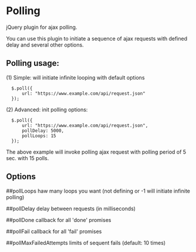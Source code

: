 Polling
=======

jQuery plugin for ajax polling.

You can use this plugin to initiate a sequence of ajax requests with defined delay and several other options.

Polling usage:
--------------

(1) Simple: will initiate infinite looping with default options

      $.poll({
          url: "https://www.example.com/api/request.json"
      });
 
(2) Advanced: init polling options:

      $.poll({
          url: "https://www.example.com/api/request.json",
          pollDelay: 5000,
          pollLoops: 15
      });

The above example will invoke polling ajax request with polling period of 5 sec.
with 15 polls.

Options
-------

##pollLoops
haw many loops you want (not defining or -1 will initiate infinite polling)

##pollDelay
delay between requests (in milliseconds)


##pollDone
callback for all 'done' promises

##pollFail
callback for all 'fail' promises

##pollMaxFailedAttempts
limits of sequent fails (default: 10 times)
